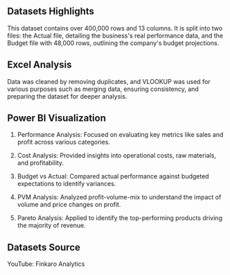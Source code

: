 ## Datasets Highlights
This dataset contains over 400,000 rows and 13 columns. It is split into two files: the Actual file, detailing the business's real performance data, and the Budget file with 48,000 rows, outlining the company's budget projections.

## Excel Analysis
Data was cleaned by removing duplicates, and VLOOKUP was used for various purposes such as merging data, ensuring consistency, and preparing the dataset for deeper analysis.

## Power BI Visualization
1. Performance Analysis: Focused on evaluating key metrics like sales and profit across various categories.

2. Cost Analysis: Provided insights into operational costs, raw materials, and profitability.

3. Budget vs Actual: Compared actual performance against budgeted expectations to identify variances.

4. PVM Analysis: Analyzed profit-volume-mix to understand the impact of volume and price changes on profit.

5. Pareto Analysis: Applied to identify the top-performing products driving the majority of revenue.

## Datasets Source

YouTube: Finkaro Analytics

